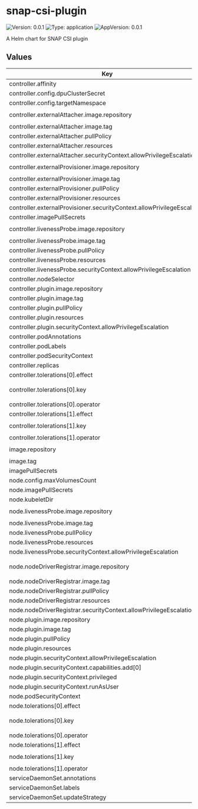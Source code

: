 # snap-csi-plugin

![Version: 0.0.1](https://img.shields.io/badge/Version-0.0.1-informational?style=flat-square) ![Type: application](https://img.shields.io/badge/Type-application-informational?style=flat-square) ![AppVersion: 0.0.1](https://img.shields.io/badge/AppVersion-0.0.1-informational?style=flat-square)

A Helm chart for SNAP CSI plugin

## Values

| Key | Type | Default | Description |
|-----|------|---------|-------------|
| controller.affinity | object | `{}` |  |
| controller.config.dpuClusterSecret | string | `""` |  |
| controller.config.targetNamespace | string | `""` |  |
| controller.externalAttacher.image.repository | string | `"registry.k8s.io/sig-storage/csi-attacher"` |  |
| controller.externalAttacher.image.tag | string | `"v4.7.0"` |  |
| controller.externalAttacher.pullPolicy | string | `"IfNotPresent"` |  |
| controller.externalAttacher.resources | object | `{}` |  |
| controller.externalAttacher.securityContext.allowPrivilegeEscalation | bool | `false` |  |
| controller.externalProvisioner.image.repository | string | `"registry.k8s.io/sig-storage/csi-provisioner"` |  |
| controller.externalProvisioner.image.tag | string | `"v5.1.0"` |  |
| controller.externalProvisioner.pullPolicy | string | `"IfNotPresent"` |  |
| controller.externalProvisioner.resources | object | `{}` |  |
| controller.externalProvisioner.securityContext.allowPrivilegeEscalation | bool | `false` |  |
| controller.imagePullSecrets | list | `[]` |  |
| controller.livenessProbe.image.repository | string | `"registry.k8s.io/sig-storage/livenessprobe"` |  |
| controller.livenessProbe.image.tag | string | `"v2.14.0"` |  |
| controller.livenessProbe.pullPolicy | string | `"IfNotPresent"` |  |
| controller.livenessProbe.resources | object | `{}` |  |
| controller.livenessProbe.securityContext.allowPrivilegeEscalation | bool | `false` |  |
| controller.nodeSelector | object | `{}` |  |
| controller.plugin.image.repository | string | `""` |  |
| controller.plugin.image.tag | string | `""` |  |
| controller.plugin.pullPolicy | string | `"IfNotPresent"` |  |
| controller.plugin.resources | object | `{}` |  |
| controller.plugin.securityContext.allowPrivilegeEscalation | bool | `false` |  |
| controller.podAnnotations | object | `{}` |  |
| controller.podLabels | object | `{}` |  |
| controller.podSecurityContext | object | `{}` |  |
| controller.replicas | int | `1` |  |
| controller.tolerations[0].effect | string | `"NoSchedule"` |  |
| controller.tolerations[0].key | string | `"node-role.kubernetes.io/control-plane"` |  |
| controller.tolerations[0].operator | string | `"Exists"` |  |
| controller.tolerations[1].effect | string | `"NoSchedule"` |  |
| controller.tolerations[1].key | string | `"node-role.kubernetes.io/master"` |  |
| controller.tolerations[1].operator | string | `"Exists"` |  |
| image.repository | string | `"example.com/snap-csi-plugin"` |  |
| image.tag | string | `""` |  |
| imagePullSecrets | list | `[]` |  |
| node.config.maxVolumesCount | int | `30` |  |
| node.imagePullSecrets | list | `[]` |  |
| node.kubeletDir | string | `"/var/lib/kubelet"` |  |
| node.livenessProbe.image.repository | string | `"registry.k8s.io/sig-storage/livenessprobe"` |  |
| node.livenessProbe.image.tag | string | `"v2.14.0"` |  |
| node.livenessProbe.pullPolicy | string | `"IfNotPresent"` |  |
| node.livenessProbe.resources | object | `{}` |  |
| node.livenessProbe.securityContext.allowPrivilegeEscalation | bool | `false` |  |
| node.nodeDriverRegistrar.image.repository | string | `"registry.k8s.io/sig-storage/csi-node-driver-registrar"` |  |
| node.nodeDriverRegistrar.image.tag | string | `"v2.12.0"` |  |
| node.nodeDriverRegistrar.pullPolicy | string | `"IfNotPresent"` |  |
| node.nodeDriverRegistrar.resources | object | `{}` |  |
| node.nodeDriverRegistrar.securityContext.allowPrivilegeEscalation | bool | `false` |  |
| node.plugin.image.repository | string | `""` |  |
| node.plugin.image.tag | string | `""` |  |
| node.plugin.pullPolicy | string | `"IfNotPresent"` |  |
| node.plugin.resources | object | `{}` |  |
| node.plugin.securityContext.allowPrivilegeEscalation | bool | `true` |  |
| node.plugin.securityContext.capabilities.add[0] | string | `"SYS_ADMIN"` |  |
| node.plugin.securityContext.privileged | bool | `true` |  |
| node.plugin.securityContext.runAsUser | int | `0` |  |
| node.podSecurityContext | object | `{}` |  |
| node.tolerations[0].effect | string | `"NoSchedule"` |  |
| node.tolerations[0].key | string | `"node-role.kubernetes.io/control-plane"` |  |
| node.tolerations[0].operator | string | `"Exists"` |  |
| node.tolerations[1].effect | string | `"NoSchedule"` |  |
| node.tolerations[1].key | string | `"node-role.kubernetes.io/master"` |  |
| node.tolerations[1].operator | string | `"Exists"` |  |
| serviceDaemonSet.annotations | object | `{}` |  |
| serviceDaemonSet.labels | object | `{}` |  |
| serviceDaemonSet.updateStrategy | object | `{}` |  |

